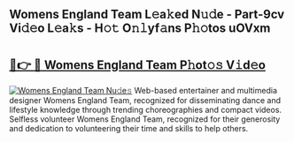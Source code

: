 ## Womens England Team L𝚎a𝚔ed N𝚞𝚍e - Part-9cv Vi𝚍𝚎o L𝚎a𝚔s - H𝚘𝚝 O𝚗𝚕yf𝚊ns P𝚑𝚘tos uOVxm

# <h2><a href="http://kf756g.oniu.top/?m=Womens+England+Team">🔗👉 🔴 Womens England Team P𝚑ot𝚘𝚜 V𝚒d𝚎o</a></h2>

[![Womens England Team Nu𝚍e𝚜](https://i.imgur.com/0qMVB7G.gif)](http://kf756g.oniu.top/?m=Womens+England+Team)
Web-based entertainer and multimedia designer Womens England Team, recognized for disseminating dance and lifestyle knowledge through trending choreographies and compact videos. Selfless volunteer Womens England Team, recognized for their generosity and dedication to volunteering their time and skills to help others.  

